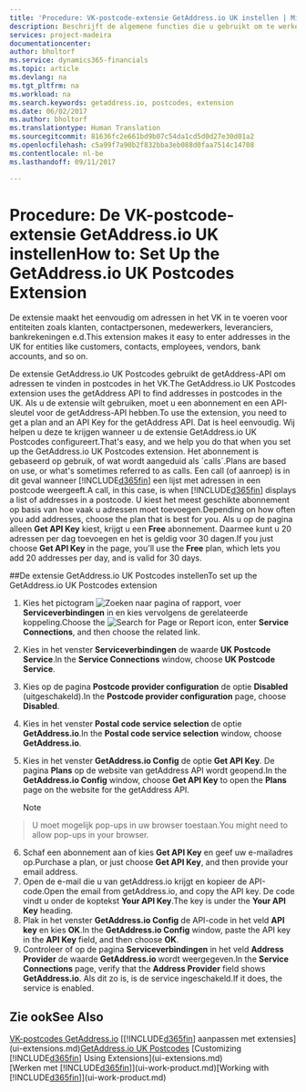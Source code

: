 ```yaml
---
title: 'Procedure: VK-postcode-extensie GetAddress.io UK instellen | Microsoft Docs'
description: Beschrijft de algemene functies die u gebruikt om te werken met gegevens in Financials, zoals waarden invoeren, gegevens sorteren en weergaven wijzigen.
services: project-madeira
documentationcenter: 
author: bholtorf
ms.service: dynamics365-financials
ms.topic: article
ms.devlang: na
ms.tgt_pltfrm: na
ms.workload: na
ms.search.keywords: getaddress.io, postcodes, extension
ms.date: 06/02/2017
ms.author: bholtorf
ms.translationtype: Human Translation
ms.sourcegitcommit: 81636fc2e661bd9b07c54da1cd5d0d27e30d01a2
ms.openlocfilehash: c5a99f7a90b2f832bba3eb088d0faa7514c14708
ms.contentlocale: nl-be
ms.lasthandoff: 09/11/2017

---
```

# <a name="how-to-set-up-the-getaddressio-uk-postcodes-extension"></a><span data-ttu-id="72689-103">Procedure: De VK-postcode-extensie GetAddress.io UK instellen</span><span class="sxs-lookup"><span data-stu-id="72689-103">How to: Set Up the GetAddress.io UK Postcodes Extension</span></span>
<span data-ttu-id="72689-104">De extensie maakt het eenvoudig om adressen in het VK in te voeren voor entiteiten zoals klanten, contactpersonen, medewerkers, leveranciers, bankrekeningen e.d.</span><span class="sxs-lookup"><span data-stu-id="72689-104">This extension makes it easy to enter addresses in the UK for entities like customers, contacts, employees, vendors, bank accounts, and so on.</span></span> 

<span data-ttu-id="72689-105">De extensie GetAddress.io UK Postcodes gebruikt de getAddress-API om adressen te vinden in postcodes in het VK.</span><span class="sxs-lookup"><span data-stu-id="72689-105">The GetAddress.io UK Postcodes extension uses the getAddress API to find addresses in postcodes in the UK.</span></span> <span data-ttu-id="72689-106">Als u de extensie wilt gebruiken, moet u een abonnement en een API-sleutel voor de getAddress-API hebben.</span><span class="sxs-lookup"><span data-stu-id="72689-106">To use the extension, you need to get a plan and an API Key for the getAddress API.</span></span> <span data-ttu-id="72689-107">Dat is heel eenvoudig. Wij helpen u deze te krijgen wanneer u de extensie GetAddress.io UK Postcodes configureert.</span><span class="sxs-lookup"><span data-stu-id="72689-107">That's easy, and we help you do that when you set up the GetAddress.io UK Postcodes extension.</span></span> <span data-ttu-id="72689-108">Het abonnement is gebaseerd op gebruik, of wat wordt aangeduid als ´calls´.</span><span class="sxs-lookup"><span data-stu-id="72689-108">Plans are based on use, or what's sometimes referred to as calls.</span></span> <span data-ttu-id="72689-109">Een call (of aanroep) is in dit geval wanneer [!INCLUDE[d365fin](includes/d365fin_md.md)] een lijst met adressen in een postcode weergeeft.</span><span class="sxs-lookup"><span data-stu-id="72689-109">A call, in this case, is when [!INCLUDE[d365fin](includes/d365fin_md.md)] displays a list of addresses in a postcode.</span></span> <span data-ttu-id="72689-110">U kiest het meest geschikte abonnement op basis van hoe vaak u adressen moet toevoegen.</span><span class="sxs-lookup"><span data-stu-id="72689-110">Depending on how often you add addresses, choose the plan that is best for you.</span></span> <span data-ttu-id="72689-111">Als u op de pagina alleen **Get API Key** kiest, krijgt u een **Free** abonnement. Daarmee kunt u 20 adressen per dag toevoegen en het is geldig voor 30 dagen.</span><span class="sxs-lookup"><span data-stu-id="72689-111">If you just choose **Get API Key** in the page, you'll use the **Free** plan, which lets you add 20 addresses per day, and is valid for 30 days.</span></span> 

##<a name="to-set-up-the-getaddressio-uk-postcodes-extension"></a><span data-ttu-id="72689-112">De extensie GetAddress.io UK Postcodes instellen</span><span class="sxs-lookup"><span data-stu-id="72689-112">To set up the GetAddress.io UK Postcodes extension</span></span> 
1. <span data-ttu-id="72689-113">Kies het pictogram ![Zoeken naar pagina of rapport](media/ui-search/search_small.png "pictogram Zoeken naar pagina of rapport"), voer **Serviceverbindingen** in en kies vervolgens de gerelateerde koppeling.</span><span class="sxs-lookup"><span data-stu-id="72689-113">Choose the ![Search for Page or Report](media/ui-search/search_small.png "Search for Page or Report icon") icon, enter **Service Connections**, and then choose the related link.</span></span>  
2. <span data-ttu-id="72689-114">Kies in het venster **Serviceverbindingen** de waarde **UK Postcode Service**.</span><span class="sxs-lookup"><span data-stu-id="72689-114">In the **Service Connections** window, choose **UK Postcode Service**.</span></span>
3. <span data-ttu-id="72689-115">Kies op de pagina **Postcode provider configuration** de optie **Disabled** (uitgeschakeld).</span><span class="sxs-lookup"><span data-stu-id="72689-115">In the **Postcode provider configuration** page, choose **Disabled**.</span></span>
4. <span data-ttu-id="72689-116">Kies in het venster **Postal code service selection** de optie **GetAddress.io**.</span><span class="sxs-lookup"><span data-stu-id="72689-116">In the **Postal code service selection** window, choose **GetAddress.io**.</span></span>
5. <span data-ttu-id="72689-117">Kies in het venster **GetAddress.io Config** de optie **Get API Key**. De pagina **Plans** op de website van getAddress API wordt geopend.</span><span class="sxs-lookup"><span data-stu-id="72689-117">In the **GetAddress.io Config** window, choose **Get API Key** to open the **Plans** page on the website for the getAddress API.</span></span>  

    > [!NOTE]  
>   <span data-ttu-id="72689-118">U moet mogelijk pop-ups in uw browser toestaan.</span><span class="sxs-lookup"><span data-stu-id="72689-118">You might need to allow pop-ups in your browser.</span></span>
6. <span data-ttu-id="72689-119">Schaf een abonnement aan of kies **Get API Key** en geef uw e-mailadres op.</span><span class="sxs-lookup"><span data-stu-id="72689-119">Purchase a plan, or just choose **Get API Key**, and then provide your email address.</span></span>
7. <span data-ttu-id="72689-120">Open de e-mail die u van getAddress.io krijgt en kopieer de API-code.</span><span class="sxs-lookup"><span data-stu-id="72689-120">Open the email from getAddress.io, and copy the API key.</span></span> <span data-ttu-id="72689-121">De code vindt u onder de koptekst **Your API Key**.</span><span class="sxs-lookup"><span data-stu-id="72689-121">The key is under the **Your API Key** heading.</span></span>
8. <span data-ttu-id="72689-122">Plak in het venster **GetAddress.io Config** de API-code in het veld **API key** en kies **OK**.</span><span class="sxs-lookup"><span data-stu-id="72689-122">In the **GetAddress.io Config** window, paste the API key in the **API Key** field, and then choose **OK**.</span></span>
9. <span data-ttu-id="72689-123">Controleer of op de pagina **Serviceverbindingen** in het veld **Address Provider** de waarde **GetAddress.io** wordt weergegeven.</span><span class="sxs-lookup"><span data-stu-id="72689-123">In the **Service Connections** page, verify that the **Address Provider** field shows **GetAddress.io**.</span></span> <span data-ttu-id="72689-124">Als dit zo is, is de service ingeschakeld.</span><span class="sxs-lookup"><span data-stu-id="72689-124">If it does, the service is enabled.</span></span>

## <a name="see-also"></a><span data-ttu-id="72689-125">Zie ook</span><span class="sxs-lookup"><span data-stu-id="72689-125">See Also</span></span>
<span data-ttu-id="72689-126">[VK-postcodes GetAddress.io](ui-extensions-getaddressio.md)
[[!INCLUDE[d365fin](includes/d365fin_md.md)] aanpassen met extensies](ui-extensions.md)</span><span class="sxs-lookup"><span data-stu-id="72689-126">[GetAddress.io UK Postcodes](ui-extensions-getaddressio.md)
[Customizing [!INCLUDE[d365fin](includes/d365fin_md.md)] Using Extensions](ui-extensions.md)</span></span>  
<span data-ttu-id="72689-127">[Werken met [!INCLUDE[d365fin](includes/d365fin_md.md)]](ui-work-product.md)</span><span class="sxs-lookup"><span data-stu-id="72689-127">[Working with [!INCLUDE[d365fin](includes/d365fin_md.md)]](ui-work-product.md)</span></span>
